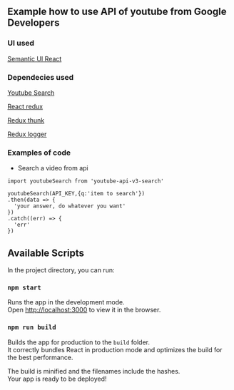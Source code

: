 ## Example how to use API of youtube from Google Developers

### UI used 
[Semantic UI React](https://react.semantic-ui.com/)

### Dependecies used
[Youtube Search](https://developers.google.com/youtube/v3/docs/search/list?hl=pt-br)

[React redux](https://github.com/reduxjs/redux)

[Redux thunk](https://github.com/reduxjs/redux-thunk)

[Redux logger](https://github.com/LogRocket/redux-logger)

### Examples of code

* Search a video from api 
```
import youtubeSearch from 'youtube-api-v3-search'

youtubeSearch(API_KEY,{q:'item to search'})
.then(data => {
  'your answer, do whatever you want'
})
.catch((err) => {
  'err'
})
```


## Available Scripts

In the project directory, you can run:

### `npm start`

Runs the app in the development mode.<br>
Open [http://localhost:3000](http://localhost:3000) to view it in the browser.

### `npm run build`

Builds the app for production to the `build` folder.<br>
It correctly bundles React in production mode and optimizes the build for the best performance.

The build is minified and the filenames include the hashes.<br>
Your app is ready to be deployed!

